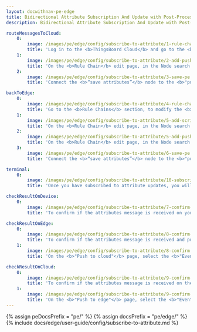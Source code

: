```yaml
---
layout: docwithnav-pe-edge
title: Bidirectional Attribute Subscription And Update with Post-Processing
description: Bidirectional Attribute Subscription And Update with Post-Processing

routeMessagesToCloud:
    0:
        image: /images/pe/edge/config/subscribe-to-attribute/1-rule-chain-templates-pe.webp
        title: 'Log in to the <b>ThingsBoard Cloud</b> and go to the <b>Edge management > Rule chain templates</b> section and click on the <b>Rule chain</b> assigned to your <b>Edge instance.</b><ul><li>If you are using <b>Edge 4.0</b> or later, stay in your <b>Edge</b> instance and go to the <b>Rule chains</b> section. To edit a rule chain, click the appropriate <b>Rule Chain</b>.</li></ul>'
    1:
        image: /images/pe/edge/config/subscribe-to-attribute/2-add-push-to-cloud-pe.webp
        title: 'On the <b>Rule Chain</b> edit page, in the Node search bar find the <b>"push to cloud"</b> node. It pushes messages from Edge to Cloud. Drag and drop the node onto the <b>Rule Chain</b> sheet. Then, in the <b>"Add rule node"</b> pop-up window enter the node title and select the <b>"Client attributes"</b> option in the <b>"Entity attributes scope"</b> field. Click the <b>"Add"</b> button to proceed.'
    2:
        image: /images/pe/edge/config/subscribe-to-attribute/3-save-pe.webp
        title: 'Connect the <b>“save attributes”</b> node to the <b>"push to cloud"</b> node and set the <b>"Success"</b> link label. Click the <b>“Apply changes”</b> button in the <b>Rule Chain</b> sheet.'

backToEdge:
    0:
        image: /images/pe/edge/config/subscribe-to-attribute/4-rule-chain-pe.webp
        title: 'Go to the <b>Rule Chains</b> section, to modify the <b>Rule Chain.</b>'
    1:
        image: /images/pe/edge/config/subscribe-to-attribute/5-add-script-pe.webp
        title: 'On the <b>Rule Chain</b> edit page, in the Node search bar find the <b>"script"</b> node. It allows modification of message payload, metadata or message type with JavaScript. Drag and drop the node onto the <b>Rule Chain</b> sheet. Then, in the <b>"Add rule node: script"</b> pop-up window enter the node title and enter the script below. Click the <b>"Add"</b> button to proceed.'
    2:
        image: /images/pe/edge/config/subscribe-to-attribute/5-add-push-to-edge-pe.webp
        title: 'On the <b>Rule Chain</b> edit page, in the Node search bar find the <b>"push to edge"</b> node. It pushes messages from Cloud to Edge. Drag and drop the node onto the <b>Rule Chain</b> sheet. Then, in the <b>"Add rule node"</b> pop-up window enter the node title and select the <b>"Shared attributes"</b> option in the <b>"Entity attributes scope"</b> field. Click the <b>"Add"</b> button to proceed.'
    3:
        image: /images/pe/edge/config/subscribe-to-attribute/6-save-pe.webp
        title: 'Connect the <b>“save attributes”</b> node to the <b>"push to edge"</b> node and set the <b>"Success"</b> link label. Click the <b>“Apply changes”</b> button in the <b>Rule Chain</b> sheet.'

terminal:
    0:
        image: /images/pe/edge/config/subscribe-to-attribute/10-subscribe-post-update-attributes-mqtt-pe.webp
        title: 'Once you have subscribed to attribute updates, you will receive updates as the attributes change. We have used the <b>MQTT protocol</b> as an example. The updates were received after new attributes were published.'

checkResultOnDevice:
    0:
        image: /images/pe/edge/config/subscribe-to-attribute/7-confirm-on-device-1-pe.webp
        title: 'To confirm if the attributes message is received on your Edge instance, go to the <b>Entities > Devices</b> section and click on the <b>device</b>. On the <b>"Device details"</b> page, select the <b>"Attributes"</b> tab and select the <b>"Client attributes"</b> option in the <b>"Entity attributes scope"</b> drop-down menu.'

checkResultOnEdge:
    0:
        image: /images/pe/edge/config/subscribe-to-attribute/8-confirm-on-edge-node-1-pe.webp
        title: 'To confirm if the attributes message is received and pushed to Cloud, go to the <b>Rule chains</b> section of your Edge instance and click on the <b>Rule chain</b>. Click on the <b>"push to cloud"</b> node.'
    1:
        image: /images/pe/edge/config/subscribe-to-attribute/8-confirm-on-edge-node-2-pe.webp
        title: 'On the <b>"Push to cloud"</b> page, select the <b>"Events"</b> tab. If you have debug mode enabled, select the <b>"Debug"</b> option in the <b>"Event type"</b> drop-down menu. You should see the new records - <b>"IN"</b> and <b>"OUT"</b>, where the <b>"IN"</b> record defines the attributes received from the device, and the <b>"OUT"</b> record defines the attributes message pushed to the <b>Cloud</b>.'

checkResultOnCloud:
    0:
        image: /images/pe/edge/config/subscribe-to-attribute/9-confirm-on-cloud-node-1-pe.webp
        title: 'To confirm if the attributes message is received on the Cloud and pushed back to the Edge, go to the <b>Rule chains</b> section of your Cloud and click on the <b>Rule chain</b>. Click twice on the <b>"push to edge"</b> node.'
    1:
        image: /images/pe/edge/config/subscribe-to-attribute/9-confirm-on-cloud-node-2-pe.webp
        title: 'On the <b>"Push to edge"</b> page, select the <b>"Events"</b> tab. If you have debug mode enabled, select the <b>"Debug"</b> option from the <b>"Event type"</b> drop-down menu. You should see two new records - <b>"IN"</b> and <b>"OUT"</b>, where the <b>"IN"</b> record defines the attributes received from Edge, and the <b>"OUT"</b> record defines the attributes message pushed back to <b>Edge</b>.'
---
```


{% assign peDocsPrefix = "pe/" %}
{% assign docsPrefix = "pe/edge/" %}
{% include docs/edge/user-guide/config/subscribe-to-attribute.md %}
